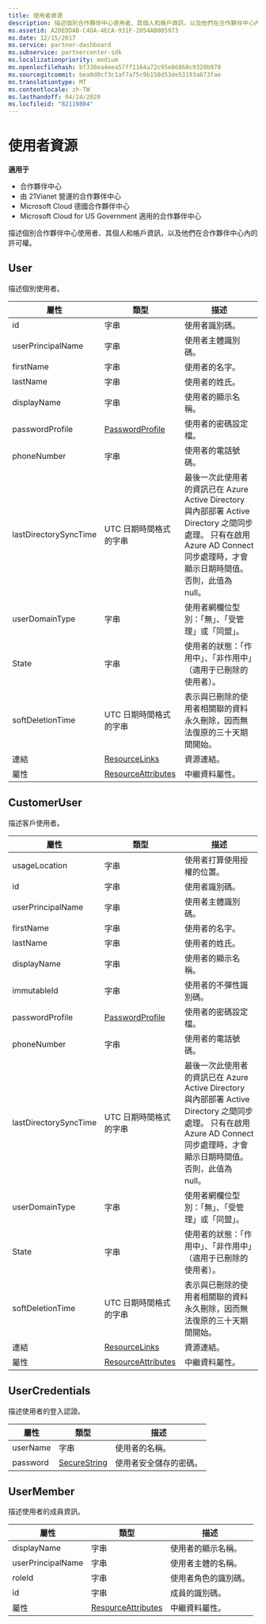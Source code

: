 ```yaml
---
title: 使用者資源
description: 描述個別合作夥伴中心使用者、其個人和帳戶資訊，以及他們在合作夥伴中心內的許可權。
ms.assetid: A2DEDDAB-C4DA-4ECA-931F-2054AB005973
ms.date: 12/15/2017
ms.service: partner-dashboard
ms.subservice: partnercenter-sdk
ms.localizationpriority: medium
ms.openlocfilehash: bf338ea4eea57ff1164a72c95e86868c9320b970
ms.sourcegitcommit: bea0d0cf3c1af7a75c9b150d53de53193a673fae
ms.translationtype: MT
ms.contentlocale: zh-TW
ms.lasthandoff: 04/24/2020
ms.locfileid: "82119804"
---
```

# <a name="user-resources"></a>使用者資源

**適用于**

- 合作夥伴中心
- 由 21Vianet 營運的合作夥伴中心
- Microsoft Cloud 德國合作夥伴中心
- Microsoft Cloud for US Government 適用的合作夥伴中心

描述個別合作夥伴中心使用者、其個人和帳戶資訊，以及他們在合作夥伴中心內的許可權。

## <a name="user"></a>User

描述個別使用者。

| 屬性              | 類型                                                           | 描述                                                                                                                                                                                                                |
|-----------------------|----------------------------------------------------------------|----------------------------------------------------------------------------------------------------------------------------------------------------------------------------------------------------------------------------|
| id                    | 字串                                                         | 使用者識別碼。                                                                                                                                                                                                       |
| userPrincipalName     | 字串                                                         | 使用者主體識別碼。                                                                                                                                                                                             |
| firstName             | 字串                                                         | 使用者的名字。                                                                                                                                                                                                |
| lastName              | 字串                                                         | 使用者的姓氏。                                                                                                                                                                                                 |
| displayName           | 字串                                                         | 使用者的顯示名稱。                                                                                                                                                                                            |
| passwordProfile       | [PasswordProfile](utility-resources.md#passwordprofile)       | 使用者的密碼設定檔。                                                                                                                                                                                               |
| phoneNumber           | 字串                                                         | 使用者的電話號碼。                                                                                                                                                                                                   |
| lastDirectorySyncTime | UTC 日期時間格式的字串                                 | 最後一次此使用者的資訊已在 Azure Active Directory 與內部部署 Active Directory 之間同步處理。 只有在啟用 Azure AD Connect 同步處理時，才會顯示日期時間值。 否則，此值為 null。 |
| userDomainType        | 字串                                                         | 使用者網欄位型別：「無」、「受管理」或「同盟」。                                                                                                                                                                   |
| State                 | 字串                                                         | 使用者的狀態：「作用中」、「非作用中」（適用于已刪除的使用者）。                                                                                                                                                          |
| softDeletionTime      | UTC 日期時間格式的字串                                 | 表示與已刪除的使用者相關聯的資料永久刪除，因而無法復原的三十天期間開始。                                                                          |
| 連結                 | [ResourceLinks](utility-resources.md#resourcelinks)           | 資源連結。                                                                                                                                                                                                        |
| 屬性            | [ResourceAttributes](utility-resources.md#resourceattributes) | 中繼資料屬性。                                                                                                                                                                                                   |

## <a name="customeruser"></a>CustomerUser

描述客戶使用者。

| 屬性              | 類型                                                           | 描述                                                                                                                                                                                                                |
|-----------------------|----------------------------------------------------------------|----------------------------------------------------------------------------------------------------------------------------------------------------------------------------------------------------------------------------|
| usageLocation         | 字串                                                         | 使用者打算使用授權的位置。                                                                                                                                                                    |
| id                    | 字串                                                         | 使用者識別碼。                                                                                                                                                                                                       |
| userPrincipalName     | 字串                                                         | 使用者主體識別碼。                                                                                                                                                                                             |
| firstName             | 字串                                                         | 使用者的名字。                                                                                                                                                                                                |
| lastName              | 字串                                                         | 使用者的姓氏。                                                                                                                                                                                                 |
| displayName           | 字串                                                         | 使用者的顯示名稱。                                                                                                                                                                                            |
| immutableId           | 字串                                                         | 使用者的不彈性識別碼。                                                                                                                                                                                              |
| passwordProfile       | [PasswordProfile](utility-resources.md#passwordprofile)       | 使用者的密碼設定檔。                                                                                                                                                                                               |
| phoneNumber           | 字串                                                         | 使用者的電話號碼。                                                                                                                                                                                                   |
| lastDirectorySyncTime | UTC 日期時間格式的字串                                 | 最後一次此使用者的資訊已在 Azure Active Directory 與內部部署 Active Directory 之間同步處理。 只有在啟用 Azure AD Connect 同步處理時，才會顯示日期時間值。 否則，此值為 null。 |
| userDomainType        | 字串                                                         | 使用者網欄位型別：「無」、「受管理」或「同盟」。                                                                                                                                                                   |
| State                 | 字串                                                         | 使用者的狀態：「作用中」、「非作用中」（適用于已刪除的使用者）。                                                                                                                                                          |
| softDeletionTime      | UTC 日期時間格式的字串                                 | 表示與已刪除的使用者相關聯的資料永久刪除，因而無法復原的三十天期間開始。                                                                          |
| 連結                 | [ResourceLinks](utility-resources.md#resourcelinks)           | 資源連結。                                                                                                                                                                                                        |
| 屬性            | [ResourceAttributes](utility-resources.md#resourceattributes) | 中繼資料屬性。                                                                                                                                                                                                   |

## <a name="usercredentials"></a>UserCredentials

描述使用者的登入認證。

| 屬性 | 類型                                               | 描述                          |
|----------|----------------------------------------------------|--------------------------------------|
| userName | 字串                                             | 使用者的名稱。                |
| password | [SecureString](utility-resources.md#securestring) | 使用者安全儲存的密碼。 |

## <a name="usermember"></a>UserMember

描述使用者的成員資訊。

| 屬性          | 類型                                                           | 描述                        |
|-------------------|----------------------------------------------------------------|------------------------------------|
| displayName       | 字串                                                         | 使用者的顯示名稱。   |
| userPrincipalName | 字串                                                         | 使用者主體的名稱。    |
| roleId            | 字串                                                         | 使用者角色的識別碼。 |
| id                | 字串                                                         | 成員的識別碼。      |
| 屬性        | [ResourceAttributes](utility-resources.md#resourceattributes) | 中繼資料屬性。           |

